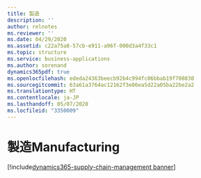 ```yaml
---
title: 製造
description: ''
author: relnotes
ms.reviewer: ''
ms.date: 04/29/2020
ms.assetid: c22a75a8-57cb-e911-a96f-000d3a4f33c1
ms.topic: structure
ms.service: business-applications
ms.author: sorenand
dynamics365pdf: true
ms.openlocfilehash: ededa24363beecb92b4c994fc06bbab19f708830
ms.sourcegitcommit: 63a61a3764ac12162f3e06ea5d22a05ba22be2a2
ms.translationtype: HT
ms.contentlocale: ja-JP
ms.lasthandoff: 05/07/2020
ms.locfileid: "3350009"
---
```

# <a name="manufacturing"></a><span data-ttu-id="4c48e-102">製造</span><span class="sxs-lookup"><span data-stu-id="4c48e-102">Manufacturing</span></span>

[!include[dynamics365-supply-chain-management banner](../includes/dynamics365-supply-chain-management.md)]

<!--structure start-->

<!--structure end-->



